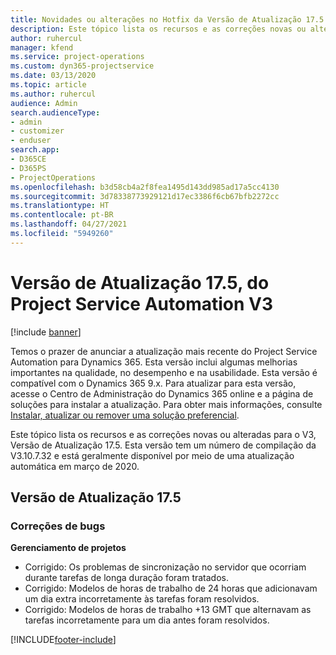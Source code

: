 ```yaml
---
title: Novidades ou alterações no Hotfix da Versão de Atualização 17.5 do Project Service Automation V3
description: Este tópico lista os recursos e as correções novas ou alteradas disponíveis na Versão de Atualização 17.5 do Project Service Automation V3.
author: ruhercul
manager: kfend
ms.service: project-operations
ms.custom: dyn365-projectservice
ms.date: 03/13/2020
ms.topic: article
ms.author: ruhercul
audience: Admin
search.audienceType:
- admin
- customizer
- enduser
search.app:
- D365CE
- D365PS
- ProjectOperations
ms.openlocfilehash: b3d58cb4a2f8fea1495d143dd985ad17a5cc4130
ms.sourcegitcommit: 3d78338773929121d17ec3386f6cb67bfb2272cc
ms.translationtype: HT
ms.contentlocale: pt-BR
ms.lasthandoff: 04/27/2021
ms.locfileid: "5949260"
---
```

# <a name="project-service-automation-update-release-175-v3"></a>Versão de Atualização 17.5, do Project Service Automation V3

[!include [banner](../includes/psa-now-project-operations.md)]

Temos o prazer de anunciar a atualização mais recente do Project Service Automation para Dynamics 365. Esta versão inclui algumas melhorias importantes na qualidade, no desempenho e na usabilidade.  Esta versão é compatível com o Dynamics 365 9.x. Para atualizar para esta versão, acesse o Centro de Administração do Dynamics 365 online e a página de soluções para instalar a atualização. Para obter mais informações, consulte [Instalar, atualizar ou remover uma solução preferencial](/power-platform/admin/install-remove-preferred-solution).

Este tópico lista os recursos e as correções novas ou alteradas para o V3, Versão de Atualização 17.5. Esta versão tem um número de compilação da V3.10.7.32 e está geralmente disponível por meio de uma atualização automática em março de 2020.


## <a name="update-release-175"></a>Versão de Atualização 17.5

### <a name="bug-fixes"></a>Correções de bugs


**Gerenciamento de projetos**

- Corrigido: Os problemas de sincronização no servidor que ocorriam durante tarefas de longa duração foram tratados.
- Corrigido: Modelos de horas de trabalho de 24 horas que adicionavam um dia extra incorretamente às tarefas foram resolvidos.
- Corrigido: Modelos de horas de trabalho +13 GMT que alternavam as tarefas incorretamente para um dia antes foram resolvidos.



[!INCLUDE[footer-include](../includes/footer-banner.md)]